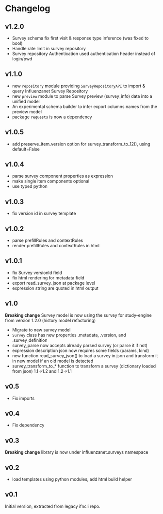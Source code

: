 # Changelog

## v1.2.0

- Survey schema fix first visit & response type inference (was fixed to bool)
- Handle rate limit in survey repository
- Survey repository Authentication used authentication header instead of login/pwd

## v1.1.0

- new `repository` module providing `SurveyRepositoryAPI` to import & query Influenzanet Survey Repository
- new `preview` module to parse Survey preview (survey_info) data into a unified model
- An experimental schema builder to infer export columns names from the preview model
- package `requests` is now a dependency

## v1.0.5

- add preserve_item_version option for survey_transform_to_12(), using default=False

## v1.0.4
- parse survey component properties as expression
- make single item components optional
- use typed python

## v1.0.3

- fix version id in survey template
  
## v1.0.2

- parse prefillRules and contextRules
- render prefillRules and contextRules in html 
## v1.0.1

- fix Survey versionId field
- fix html rendering for metadata field
- export read_survey_json at package level
- expression string are quoted in html output

## v1.0

**Breaking change** Survey model is now using the survey for study-engine from version 1.2.0 (history model refactoring)

- Migrate to new survey model 
- `Survey` class has new properties .metadata, .version, and .survey_definition
- survey_parse now accepts already parsed survey (or parse it if not)
- expression description json now requires some fields (params, kind)
- new function read_survey_json() to load a survey in json and transform it in new model if an old model is detected
- survey_transform_to_* function to transform a survey (dictionary loaded from json) 1.1->1.2 and 1.2->1.1
  
## v0.5 

- Fix imports

## v0.4

- Fix dependency 

## v0.3

**Breaking change** library is now under influenzanet.surveys namespace


## v0.2

- load templates using python modules, add html build helper


## v0.1

Initial version, extracted from legacy ifncli repo.

